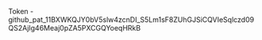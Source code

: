 Token -
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
